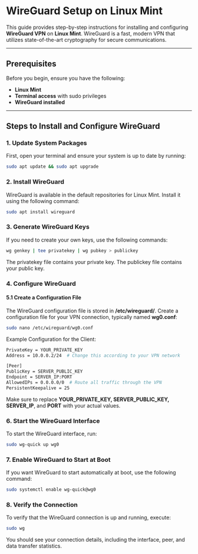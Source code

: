 # WireGuard Setup on Linux Mint

This guide provides step-by-step instructions for installing and configuring **WireGuard VPN** on **Linux Mint**. WireGuard is a fast, modern VPN that utilizes state-of-the-art cryptography for secure communications.

---

## Prerequisites

Before you begin, ensure you have the following:

- **Linux Mint**
- **Terminal access** with sudo privileges
- **WireGuard installed**

---

## Steps to Install and Configure WireGuard

### 1. Update System Packages

First, open your terminal and ensure your system is up to date by running:

```bash
sudo apt update && sudo apt upgrade
```

### 2. Install WireGuard
WireGuard is available in the default repositories for Linux Mint. Install it using the following command:

```bash
sudo apt install wireguard
```

### 3. Generate WireGuard Keys
If you need to create your own keys, use the following commands:

```bash
wg genkey | tee privatekey | wg pubkey > publickey
```

The privatekey file contains your private key.
The publickey file contains your public key.

### 4. Configure WireGuard
#### 5.1 Create a Configuration File
The WireGuard configuration file is stored in **/etc/wireguard/**. Create a configuration file for your VPN connection, typically named **wg0.conf**:

```bash
sudo nano /etc/wireguard/wg0.conf
```

Example Configuration for the Client:

```bash
PrivateKey = YOUR_PRIVATE_KEY
Address = 10.0.0.2/24  # Change this according to your VPN network

[Peer]
PublicKey = SERVER_PUBLIC_KEY
Endpoint = SERVER_IP:PORT
AllowedIPs = 0.0.0.0/0  # Route all traffic through the VPN
PersistentKeepalive = 25
```

Make sure to replace **YOUR_PRIVATE_KEY, SERVER_PUBLIC_KEY, SERVER_IP**, and **PORT** with your actual values.

### 6. Start the WireGuard Interface
To start the WireGuard interface, run:

```bash
sudo wg-quick up wg0
```

### 7. Enable WireGuard to Start at Boot
If you want WireGuard to start automatically at boot, use the following command:

```bash
sudo systemctl enable wg-quick@wg0
```

### 8. Verify the Connection
To verify that the WireGuard connection is up and running, execute:

```bash
sudo wg
```

You should see your connection details, including the interface, peer, and data transfer statistics.